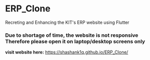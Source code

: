 # ERP_Clone
Recreting and Enhancing the KIT's ERP website using Flutter

<h3> Due to shortage of time, the website is not responsive Therefore please open it on laptop/desktop screens only </h3>

**visit website here:** https://shashank1q.github.io/ERP_Clone/

